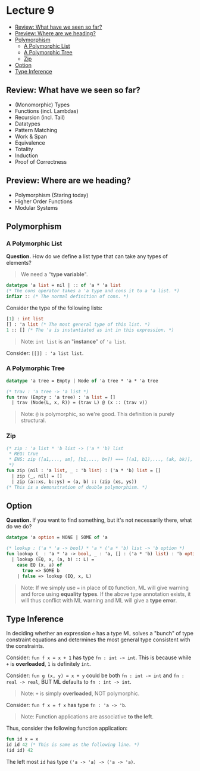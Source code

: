 # Lecture 9

<!-- START doctoc generated TOC please keep comment here to allow auto update -->
<!-- DON'T EDIT THIS SECTION, INSTEAD RE-RUN doctoc TO UPDATE -->


- [Review: What have we seen so far?](#review-what-have-we-seen-so-far)
- [Preview: Where are we heading?](#preview-where-are-we-heading)
- [Polymorphism](#polymorphism)
  - [A Polymorphic List](#a-polymorphic-list)
  - [A Polymorphic Tree](#a-polymorphic-tree)
  - [Zip](#zip)
- [Option](#option)
- [Type Inference](#type-inference)

<!-- END doctoc generated TOC please keep comment here to allow auto update -->

## Review: What have we seen so far?

- (Monomorphic) Types
- Functions (incl. Lambdas)
- Recursion (incl. Tail)
- Datatypes
- Pattern Matching
- Work & Span
- Equivalence
- Totality
- Induction
- Proof of Correctness

## Preview: Where are we heading?

- Polymorphism (Staring today)
- Higher Order Functions
- Modular Systems

## Polymorphism

### A Polymorphic List

__Question.__ How do we define a list type that can take any types of elements?

> We need a "__type variable__".

```SML
datatype 'a list = nil | :: of 'a * 'a list
(* The cons operator takes a 'a type and cons it to a 'a list. *)
infixr :: (* The normal definition of cons. *)
```

Consider the type of the following lists:

```SML
[1] : int list
[] : 'a list (* The most general type of this list. *)
1 :: [] (* The 'a is instantiated as int in this expression. *)
```

> Note: `int list` is an "__instance__" of `'a list`.

Consider: `[[]] : 'a list list`.

### A Polymorphic Tree

```SML
datatype 'a tree = Empty | Node of 'a tree * 'a * 'a tree

(* trav : 'a tree -> 'a list *)
fun trav (Empty : 'a tree) : 'a list = []
  | trav (Node(L, x, R)) = (trav L) @ (x :: (trav v))
```

> Note: `@` is polymorphic, so we're good. This definition is purely structural.

### Zip

```SML
(* zip : 'a list * 'b list -> ('a * 'b) list
 * REQ: true
 * ENS: zip ([a1,..., am], [b1,..., bn]) === [(a1, b1),..., (ak, bk)], k = min(n, m)
 *)
fun zip (nil : 'a list, _ : 'b list) : ('a * 'b) list = []
  | zip (_, nil) = []
  | zip (a::xs, b::ys) = (a, b) :: (zip (xs, ys))
(* This is a demonstration of double polymorphism. *)
```

## Option

__Question.__ If you want to find something, but it's not necessarily there, what do we do?

```SML
datatype 'a option = NONE | SOME of 'a

(* lookup : ('a * 'a -> bool) * 'a * ('a * 'b) list -> 'b option *)
fun lookup (_ : 'a * 'a -> bool, _ : 'a, [] : ('a * 'b) list) : 'b option = NONE
  | lookup (EQ, x, (a, b) :: L) =
    case EQ (x, a) of
      true => SOME b
    | false => lookup (EQ, x, L)
```

> Note: If we simply use `=` in place of `EQ` function, ML will give warning and force using __equality types__. If the above type annotation exists, it will thus conflict with ML warning and ML will give a __type error__.

## Type Inference

In deciding whether an expression `e` has a type ML solves a "bunch" of type constraint equations and determines the most general type consistent with the constraints.

Consider: `fun f x = x + 1` has type `fn : int -> int`. This is because while `+` is __overloaded__, `1` is definitely `int`.

Consider: `fun g (x, y) = x + y` could be both `fn : int -> int` and `fn : real -> real`, BUT ML defaults to `fn : int -> int`.

> Note: `+` is simply __overloaded__, NOT polymorphic.

Consider: `fun f x = f x` has type `fn : 'a -> 'b`.

> Note: Function applications are associative __to the left__.

Thus, consider the following function application:

```SML
fun id x = x
id id 42 (* This is same as the following line. *)
(id id) 42
```

The left most `id` has type `('a -> 'a) -> ('a -> 'a)`.

